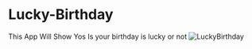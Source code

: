 # Lucky-Birthday
This App Will Show Yos Is your birthday is lucky or not
![LuckyBirthday](https://user-images.githubusercontent.com/61750538/135729884-5cd841c1-4f7c-490f-9cd5-db6838bf5dfc.png)

